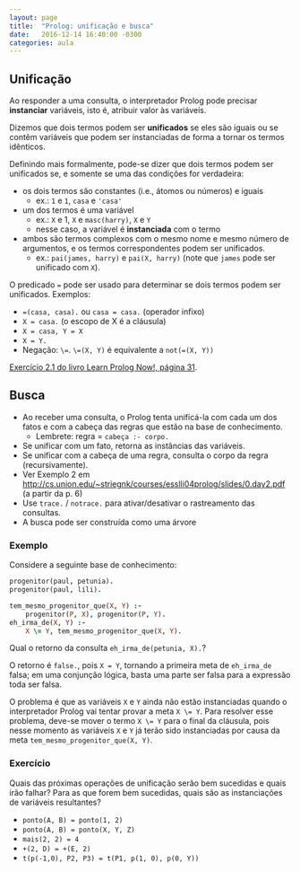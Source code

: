 ```yaml
---
layout: page
title:  "Prolog: unificação e busca"
date:   2016-12-14 16:40:00 -0300
categories: aula
---
```


## Unificação

Ao responder a uma consulta, o interpretador Prolog pode precisar **instanciar** variáveis, isto é, atribuir valor às variáveis.

Dizemos que dois termos podem ser **unificados** se eles são iguais ou se contêm variáveis que podem ser instanciadas de forma a tornar os termos idênticos.

Definindo mais formalmente, pode-se dizer que dois termos podem ser unificados se, e somente se uma das condições for verdadeira:

- os dois termos são constantes (i.e., átomos ou números) e iguais
    + ex.: `1` e `1`, `casa` e `'casa'`
- um dos termos é uma variável
    + ex.: `X` e 1, `X` e `masc(harry)`, `X` e `Y`
    + nesse caso, a variável é **instanciada** com o termo
- ambos são termos complexos com o mesmo nome e mesmo número de argumentos, e os termos correspondentes podem ser unificados.
    + ex.: `pai(james, harry)` e `pai(X, harry)` (note que `james` pode ser unificado com `X`).

O predicado `=` pode ser usado para determinar se dois termos podem ser unificados. Exemplos:

- `=(casa, casa).` ou `casa = casa.` (operador infixo)
- `X = casa.` (o escopo de X é a cláusula)
- `X = casa, Y = X`
- `X = Y.`
- Negação: `\=`. `\=(X, Y)` é equivalente a `not(=(X, Y))`

[Exercício 2.1 do livro Learn Prolog Now!, página 31](http://www.dis.uniroma1.it/~gemignani/documents/lucia/LearnPrologNow.pdf#page=37).

## Busca

- Ao receber uma consulta, o Prolog tenta unificá-la com cada um dos fatos e com a cabeça das regras que estão na base de conhecimento.
    + Lembrete: regra = `cabeça :- corpo.`
- Se unificar com um fato, retorna as instâncias das variáveis.
- Se unificar com a cabeça de uma regra, consulta o corpo da regra (recursivamente).
- Ver Exemplo 2 em <http://cs.union.edu/~striegnk/courses/esslli04prolog/slides/0.day2.pdf> (a partir da p. 6)
- Use `trace.` / `notrace.` para ativar/desativar o rastreamento das consultas.
- A busca pode ser construída como uma árvore

### Exemplo 

Considere a seguinte base de conhecimento:

```prolog
progenitor(paul, petunia).
progenitor(paul, lili).

tem_mesmo_progenitor_que(X, Y) :-
    progenitor(P, X), progenitor(P, Y).
eh_irma_de(X, Y) :-
    X \= Y, tem_mesmo_progenitor_que(X, Y).
```

Qual o retorno da consulta `eh_irma_de(petunia, X).`?

O retorno é `false.`, pois `X = Y`, tornando a primeira meta de `eh_irma_de` falsa; em uma conjunção lógica, basta uma parte ser falsa para a expressão toda ser falsa.

O problema é que as variáveis `X` e `Y` ainda não estão instanciadas quando o interpretador Prolog vai tentar provar a meta `X \= Y`. Para resolver esse problema, deve-se mover o termo `X \= Y` para o final da cláusula, pois nesse momento as variáveis `X` e `Y` já terão sido instanciadas por causa da meta `tem_mesmo_progenitor_que(X, Y)`.

### Exercício

Quais das próximas operações de unificação serão bem sucedidas e quais irão falhar? Para as que forem bem sucedidas, quais são as instanciações de variáveis resultantes?

- `ponto(A, B) = ponto(1, 2)`
- `ponto(A, B) = ponto(X, Y, Z)`
- `mais(2, 2) = 4`
- `+(2, D) = +(E, 2)`
- `t(p(-1,0), P2, P3) = t(P1, p(1, 0), p(0, Y))`
